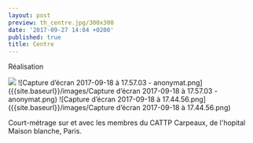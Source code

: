 ```yaml
---
layout: post
preview: th_centre.jpg/300x300
date: '2017-09-27 14:04 +0200'
published: true
title: Centre
---
```

Réalisation

![]({{site.baseurl}}/images/Capture%20d%E2%80%99e%CC%81cran%202017-09-18%20a%CC%80%2018.06.52.png)
![Capture d’écran 2017-09-18 à 17.57.03 - anonymat.png]({{site.baseurl}}/images/Capture d’écran 2017-09-18 à 17.57.03 - anonymat.png)
![Capture d’écran 2017-09-18 à 17.44.56.png]({{site.baseurl}}/images/Capture d’écran 2017-09-18 à 17.44.56.png)


Court-métrage sur et avec les membres du CATTP Carpeaux, de l'hopital Maison blanche, Paris.

